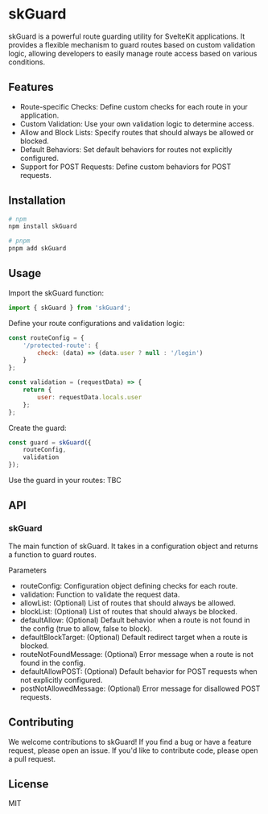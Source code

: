 # skGuard

skGuard is a powerful route guarding utility for SvelteKit applications. It provides a flexible mechanism to guard routes based on custom validation logic, allowing developers to easily manage route access based on various conditions.

## Features

- Route-specific Checks: Define custom checks for each route in your application.
- Custom Validation: Use your own validation logic to determine access.
- Allow and Block Lists: Specify routes that should always be allowed or blocked.
- Default Behaviors: Set default behaviors for routes not explicitly configured.
- Support for POST Requests: Define custom behaviors for POST requests.

## Installation

```bash
# npm
npm install skGuard

# pnpm
pnpm add skGuard


```

## Usage

Import the skGuard function:

```javascript
import { skGuard } from 'skGuard';
```

Define your route configurations and validation logic:

```javascript
const routeConfig = {
	'/protected-route': {
		check: (data) => (data.user ? null : '/login')
	}
};

const validation = (requestData) => {
	return {
		user: requestData.locals.user
	};
};
```

Create the guard:

```javascript
const guard = skGuard({
	routeConfig,
	validation
});
```

Use the guard in your routes:
TBC

## API

### skGuard

The main function of skGuard. It takes in a configuration object and returns a function to guard routes.

Parameters

- routeConfig: Configuration object defining checks for each route.
- validation: Function to validate the request data.
- allowList: (Optional) List of routes that should always be allowed.
- blockList: (Optional) List of routes that should always be blocked.
- defaultAllow: (Optional) Default behavior when a route is not found in the config (true to allow, false to block).
- defaultBlockTarget: (Optional) Default redirect target when a route is blocked.
- routeNotFoundMessage: (Optional) Error message when a route is not found in the config.
- defaultAllowPOST: (Optional) Default behavior for POST requests when not explicitly configured.
- postNotAllowedMessage: (Optional) Error message for disallowed POST requests.

## Contributing

We welcome contributions to skGuard! If you find a bug or have a feature request, please open an issue. If you'd like to contribute code, please open a pull request.

## License

MIT
